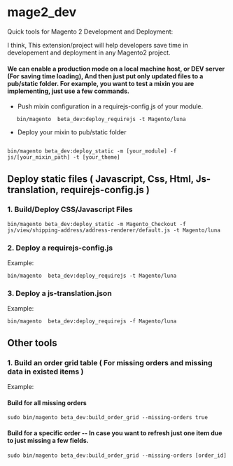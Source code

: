 # mage2_dev
Quick tools for Magento 2 Development and Deployment:

I think, This extension/project will help developers save time in developement and deployment in any Magento2 project.

#### We can enable a production mode on a local machine host, or DEV server (For saving time loading), And then just put only updated files to a pub/static folder. For example, you want to test a mixin you are implementing, just use a few commands.

- Push mixin configuration in a requirejs-config.js of your module.
```
   bin/magento  beta_dev:deploy_requirejs -t Magento/luna
```
- Deploy your mixin to pub/static folder
```

bin/magento beta_dev:deploy_static -m [your_module] -f js/[your_mixin_path] -t [your_theme]

```

## Deploy static files ( Javascript, Css, Html, Js-translation, requirejs-config.js )
### 1. Build/Deploy CSS/Javascript Files
```
bin/magento beta_dev:deploy_static -m Magento_Checkout -f js/view/shipping-address/address-renderer/default.js -t Magento/luna
```

### 2. Deploy a requirejs-config.js 
Example:
```
bin/magento  beta_dev:deploy_requirejs -t Magento/luna
```

### 3. Deploy a js-translation.json 
Example:
```
bin/magento  beta_dev:deploy_requirejs -f Magento/luna
```

## Other tools

### 1. Build an order grid table ( For missing orders and missing data in existed items ) 
Example:
#### Build for all missing orders 
```
sudo bin/magento beta_dev:build_order_grid --missing-orders true

```
#### Build for a specific order -- In case you want to refresh just one item due to just missing a few fields. 

```
sudo bin/magento beta_dev:build_order_grid --missing-orders [order_id]

```
